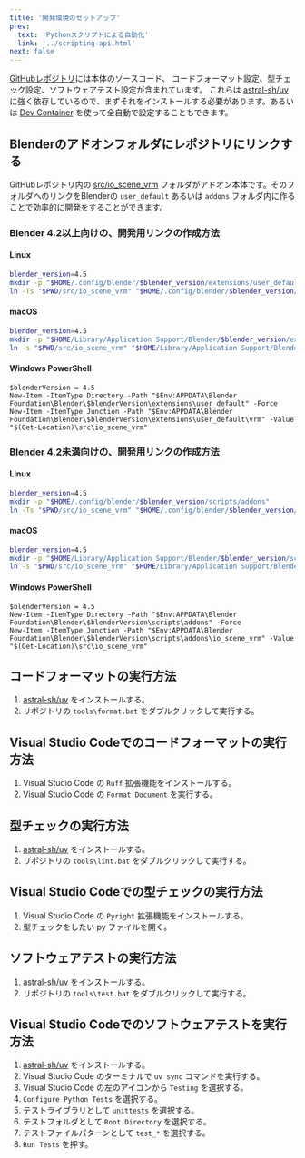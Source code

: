 ```yaml
---
title: '開発環境のセットアップ'
prev:
  text: 'Pythonスクリプトによる自動化'
  link: '../scripting-api.html'
next: false
---
```


[GitHubレポジトリ](https://github.com/saturday06/VRM-Addon-for-Blender)には本体のソースコード、
コードフォーマット設定、型チェック設定、ソフトウェアテスト設定が含まれています。
これらは [astral-sh/uv](https://docs.astral.sh/uv/)
に強く依存しているので、まずそれをインストールする必要があります。あるいは
[Dev Container](https://containers.dev/)
を使って全自動で設定することもできます。

## Blenderのアドオンフォルダにレポジトリにリンクする

GitHubレポジトリ内の
[src/io_scene_vrm](https://github.com/saturday06/VRM-Addon-for-Blender/tree/main/src/io_scene_vrm)
フォルダがアドオン本体です。そのフォルダへのリンクをBlenderの `user_default`
あるいは `addons` フォルダ内に作ることで効率的に開発をすることができます。

### Blender 4.2以上向けの、開発用リンクの作成方法

#### Linux

```sh
blender_version=4.5
mkdir -p "$HOME/.config/blender/$blender_version/extensions/user_default"
ln -Ts "$PWD/src/io_scene_vrm" "$HOME/.config/blender/$blender_version/extensions/user_default/vrm"
```

#### macOS

```sh
blender_version=4.5
mkdir -p "$HOME/Library/Application Support/Blender/$blender_version/extensions/user_default"
ln -s "$PWD/src/io_scene_vrm" "$HOME/Library/Application Support/Blender/$blender_version/extensions/user_default/vrm"
```

#### Windows PowerShell

```pwsh
$blenderVersion = 4.5
New-Item -ItemType Directory -Path "$Env:APPDATA\Blender Foundation\Blender\$blenderVersion\extensions\user_default" -Force
New-Item -ItemType Junction -Path "$Env:APPDATA\Blender Foundation\Blender\$blenderVersion\extensions\user_default\vrm" -Value "$(Get-Location)\src\io_scene_vrm"
```

### Blender 4.2未満向けの、開発用リンクの作成方法

#### Linux

```sh
blender_version=4.5
mkdir -p "$HOME/.config/blender/$blender_version/scripts/addons"
ln -Ts "$PWD/src/io_scene_vrm" "$HOME/.config/blender/$blender_version/scripts/addons/io_scene_vrm"
```

#### macOS

```sh
blender_version=4.5
mkdir -p "$HOME/Library/Application Support/Blender/$blender_version/scripts/addons"
ln -s "$PWD/src/io_scene_vrm" "$HOME/Library/Application Support/Blender/$blender_version/scripts/addons/io_scene_vrm"
```

#### Windows PowerShell

```pwsh
$blenderVersion = 4.5
New-Item -ItemType Directory -Path "$Env:APPDATA\Blender Foundation\Blender\$blenderVersion\scripts\addons" -Force
New-Item -ItemType Junction -Path "$Env:APPDATA\Blender Foundation\Blender\$blenderVersion\scripts\addons\io_scene_vrm" -Value "$(Get-Location)\src\io_scene_vrm"
```

## コードフォーマットの実行方法

1. [astral-sh/uv](https://docs.astral.sh/uv/) をインストールする。
2. リポジトリの `tools\format.bat` をダブルクリックして実行する。

## Visual Studio Codeでのコードフォーマットの実行方法

1. Visual Studio Code の `Ruff` 拡張機能をインストールする。
2. Visual Studio Code の `Format Document` を実行する。

## 型チェックの実行方法

1. [astral-sh/uv](https://docs.astral.sh/uv/) をインストールする。
2. リポジトリの `tools\lint.bat` をダブルクリックして実行する。

## Visual Studio Codeでの型チェックの実行方法

1. Visual Studio Code の `Pyright` 拡張機能をインストールする。
2. 型チェックをしたい py ファイルを開く。

## ソフトウェアテストの実行方法

1. [astral-sh/uv](https://docs.astral.sh/uv/) をインストールする。
2. リポジトリの `tools\test.bat` をダブルクリックして実行する。

## Visual Studio Codeでのソフトウェアテストを実行方法

1. [astral-sh/uv](https://docs.astral.sh/uv/) をインストールする。
2. Visual Studio Code のターミナルで `uv sync` コマンドを実行する。
3. Visual Studio Code の左のアイコンから `Testing` を選択する。
4. `Configure Python Tests` を選択する。
5. テストライブラリとして `unittests` を選択する。
6. テストフォルダとして `Root Directory` を選択する。
7. テストファイルパターンとして `test_*` を選択する。
8. `Run Tests` を押す。
